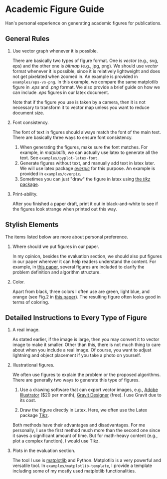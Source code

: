 # Academic Figure Guide
Han's personal experience on generating academic figures for publications.

## General Rules

1. Use vector graph whenever it is possible.

    There are basically two types of figure format. One is *vector* (e.g., svg, eps) and the other one is *bitmap* (e.g., jpg, png). 
    We should use *vector* format whenever it is possible, since it is relatively lightweight and does not get pixelated when zoomed in. 
    An example is provided in `examples/eps-vs-png`. In this example, we compare the same matplotlib figure in *.eps* and *.png* format. 
    We also provide a brief guide on how we can include *.eps* figures in our latex document. 

    Note that if the figure you use is taken by a camera, then it is not necessary to transform it to vector map unless you want to reduce document size.

1. Font consistency.

    The font of text in figures should always match the font of the main text. 
    There are basically three ways to ensure font consistency. 
    1. When generating the figures, make sure the font matches. For example, in *matplotlib*, we can actually use latex to generate all the text. See `examples/pyplot-latex-font`.
    1. Generate figures without text, and manually add text in latex later. We will use latex package [*overpic*](http://mirrors.ibiblio.org/CTAN/macros/latex/contrib/overpic/overpic.pdf) for this purpose. An example is provided in `examples/overpic`. 
    1. Sometimes you can just "draw" the figure in latex using [the *tikz* package](https://www.overleaf.com/learn/latex/TikZ_package).

1. Print-ability.

    After you finished a paper draft, print it out in black-and-white to see if the figures look strange when printed out this way. 

## Stylish Elements 
The items listed below are more about personal preference.

1. Where should we put figures in our paper.

    In my opinion, besides the evaluation section, we should also put figures in our paper wherever it can help readers understand the content. For example, in [this paper](https://arc.cs.rutgers.edu/files/FenHanGaoYuRSS19.pdf), several figures are included to clarify the problem definition and algorithm structure.

1. Color.

    Apart from black, three colors I often use are green, light blue, and orange (see Fig.2 in [this paper](https://arxiv.org/pdf/1904.02598.pdf)). The resulting figure often looks good in terms of coloring. 

## Detailed Instructions to Every Type of Figure

1. A real image. 

    As stated earlier, if the image is large, then you may convert it to vector image to make it smaller. Other than this, there is not much thing to care about when you include a real image. Of course, you want to adjust lightning and object placement if you take a photo on yourself.

1. Illustrational figures.

    We often use figures to explain the problem or the proposed algorithms. There are generally two ways to generate this type of figures.

    1. Use a drawing software that can export vector images, e.g., 
    [Adobe Illustrator](https://www.adobe.com/products/illustrator.html) ($20 per month),
    [Gravit Designer](https://designer.gravit.io/) (free). 
    I use Gravit due to its cost. 

    1. Draw the figure directly in Latex. Here, we often use the Latex package [Tikz](https://www.overleaf.com/learn/latex/TikZ_package). 
    
    Both methods have their advantages and disadvantages. 
    For me personally, I use the first method much more than the second one since it saves a significant amount of time. But for math-heavy content (e.g., plot a complex function), I would use Tikz.  

1. Plots in the evaluation section.

    The tool I use is [matplotlib](https://matplotlib.org/) and Python. Matplotlib is a very powerful and versatile tool. In `examples/matplotlib-template`, I provide a template including some of my mostly used matplotlib functionalities.

